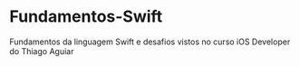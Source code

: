 # Fundamentos-Swift
 Fundamentos da linguagem Swift e desafios vistos no curso iOS Developer do Thiago Aguiar
